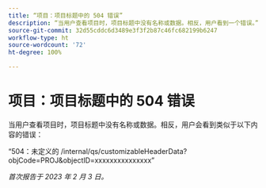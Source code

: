 ```yaml
---
title: “项目：项目标题中的 504 错误”
description: “当用户查看项目时，项目标题中没有名称或数据。相反，用户看到一个错误。”
source-git-commit: 32d55cddc6d3489e3f3f2b87c46fc682199b6247
workflow-type: ht
source-wordcount: '72'
ht-degree: 100%

---
```



# 项目：项目标题中的 504 错误

当用户查看项目时，项目标题中没有名称或数据。相反，用户会看到类似于以下内容的错误：

“504：未定义的 /internal/qs/customizableHeaderData?objCode=PROJ&amp;objectID=xxxxxxxxxxxxxxx”

_首次报告于 2023 年 2 月 3 日。_

